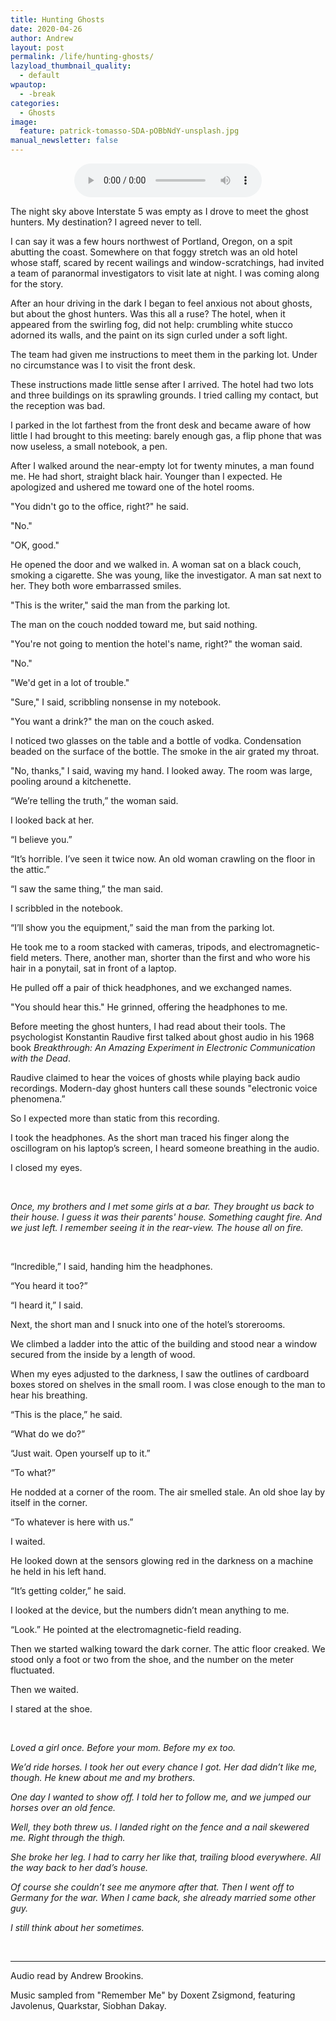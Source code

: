 ```yaml
---
title: Hunting Ghosts
date: 2020-04-26
author: Andrew
layout: post
permalink: /life/hunting-ghosts/
lazyload_thumbnail_quality:
  - default
wpautop:
  - -break
categories:
  - Ghosts
image:
  feature: patrick-tomasso-SDA-pOBbNdY-unsplash.jpg
manual_newsletter: false
---
```


<p>
  <center>
    <audio id="player" src="/assets/audio/hunting-ghosts.mp3" controls>
      <a href="/assets/audio/hunting-ghosts.mp3">Download audio version</a>
    </audio>
  </center>
</p>

The night sky above Interstate 5 was empty as I drove to meet the ghost hunters. My destination? I agreed never to tell.

I can say it was a few hours northwest of Portland, Oregon, on a spit abutting the coast. Somewhere on that foggy stretch was an old hotel whose staff, scared by recent wailings and window-scratchings, had invited a team of paranormal investigators to visit late at night. I was coming along for the story.

After an hour driving in the dark I began to feel anxious not about ghosts, but about the ghost hunters. Was this all a ruse? The hotel, when it appeared from the swirling fog, did not help: crumbling white stucco adorned its walls, and the paint on its sign curled under a soft light.

The team had given me instructions to meet them in the parking lot. Under no circumstance was I to visit the front desk.

These instructions made little sense after I arrived. The hotel had two lots and three buildings on its sprawling grounds. I tried calling my contact, but the reception was bad.

I parked in the lot farthest from the front desk and became aware of how little I had brought to this meeting: barely enough gas, a flip phone that was now useless, a small notebook, a pen.

After I walked around the near-empty lot for twenty minutes, a man found me. He had short, straight black hair. Younger than I expected. He apologized and ushered me toward one of the hotel rooms.

"You didn't go to the office, right?" he said.

"No."

"OK, good."

He opened the door and we walked in. A woman sat on a black couch, smoking a cigarette. She was young, like the investigator. A man sat next to her. They both wore embarrassed smiles.

"This is the writer," said the man from the parking lot.

The man on the couch nodded toward me, but said nothing.

"You're not going to mention the hotel's name, right?" the woman said.

"No."

"We'd get in a lot of trouble."

"Sure," I said, scribbling nonsense in my notebook.

"You want a drink?" the man on the couch asked.

I noticed two glasses on the table and a bottle of vodka. Condensation beaded on the surface of the bottle. The smoke in the air grated my throat.

"No, thanks," I said, waving my hand. I looked away. The room was large, pooling around a kitchenette.

“We’re telling the truth,” the woman said.

I looked back at her.

“I believe you.”

“It’s horrible. I’ve seen it twice now. An old woman crawling on the floor in the attic.”

“I saw the same thing,” the man said.

I scribbled in the notebook.

“I’ll show you the equipment,” said the man from the parking lot.

He took me to a room stacked with cameras, tripods, and electromagnetic-field meters. There, another man, shorter than the first and who wore his hair in a ponytail, sat in front of a laptop.

He pulled off a pair of thick headphones, and we exchanged names.

"You should hear this." He grinned, offering the headphones to me.

Before meeting the ghost hunters, I had read about their tools. The psychologist Konstantin Raudive first talked about ghost audio in his 1968 book _Breakthrough: An Amazing Experiment in Electronic Communication with the Dead_.

Raudive claimed to hear the voices of ghosts while playing back audio recordings. Modern-day ghost hunters call these sounds "electronic voice phenomena.”

So I expected more than static from this recording.

I took the headphones. As the short man traced his finger along the oscillogram on his laptop’s screen, I heard someone breathing in the audio.

I closed my eyes.

<br/>

*Once, my brothers and I met some girls at a bar. They brought us back to their house. I guess it was their parents' house. Something caught fire. And we just left. I remember seeing it in the rear-view. The house all on fire.*

<br/>

“Incredible,” I said, handing him the headphones.

“You heard it too?”

“I heard it,” I said.

Next, the short man and I snuck into one of the hotel’s storerooms.

We climbed a ladder into the attic of the building and stood near a window secured from the inside by a length of wood.

When my eyes adjusted to the darkness, I saw the outlines of cardboard boxes stored on shelves in the small room. I was close enough to the man to hear his breathing.

“This is the place,” he said.

“What do we do?”

“Just wait. Open yourself up to it.”

“To what?”

He nodded at a corner of the room. The air smelled stale. An old shoe lay by itself in the corner.

“To whatever is here with us.”

I waited.

He looked down at the sensors glowing red in the darkness on a machine he held in his left hand.

“It’s getting colder,” he said.

I looked at the device, but the numbers didn’t mean anything to me.

“Look.” He pointed at the electromagnetic-field reading.

Then we started walking toward the dark corner. The attic floor creaked. We stood only a foot or two from the shoe, and the number on the meter fluctuated.

Then we waited.

I stared at the shoe.

<br/>

*Loved a girl once. Before your mom. Before my ex too.*

*We’d ride horses. I took her out every chance I got. Her dad didn’t like me, though. He knew about me and my brothers.*

*One day I wanted to show off. I told her to follow me, and we jumped our horses over an old fence.*

*Well, they both threw us. I landed right on the fence and a nail skewered me. Right through the thigh.*

*She broke her leg. I had to carry her like that, trailing blood everywhere. All the way back to her dad’s house.*

*Of course she couldn’t see me anymore after that. Then I went off to Germany for the war. When I came back, she already married some other guy.*

*I still think about her sometimes.*


<br/>

---

Audio read by Andrew Brookins.

Music sampled from "Remember Me" by Doxent Zsigmond, featuring Javolenus, Quarkstar, Siobhan Dakay.
<br/>
